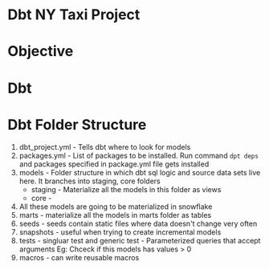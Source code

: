 # Dbt NY Taxi Project 


# Objective 


# Dbt

# Dbt Folder Structure 
1. dbt_project.yml - Tells dbt where to look for models
2. packages.yml - List of packages to be installed. Run command `dpt deps` and packages specified in package.yml file gets installed
3. models - Folder structure in which dbt sql logic and source data sets live here. It branches into staging, core folders
     * staging - Materialize all the models in this folder as views
     * core -
4. All these models are going to be materialized in snowflake
5. marts - materialize all the models in marts folder as tables
8. seeds - seeds contain static files where data doesn't change very often
9. snapshots - useful when trying to create incremental models
10. tests - singluar test and generic test - Parameterized queries that accept arguments Eg: Chceck if this models has values > 0
11. macros - can write reusable macros 

